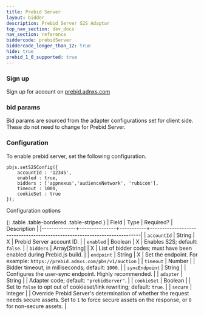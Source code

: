```yaml
---
title: Prebid Server
layout: bidder
description: Prebid Server S2S Adaptor
top_nav_section: dev_docs
nav_section: reference
biddercode: prebidServer
biddercode_longer_than_12: true
hide: true
prebid_1_0_supported: true
---
```


### Sign up

Sign up for account on [prebid.adnxs.com](https://prebid.adnxs.com)

### bid params

Bid params are sourced from the adapter configurations set for client side. These do not need to change for Prebid Server. 

### Configuration
To enable prebid server, set the following configuration. 

```
pbjs.setS2SConfig({
    accountId : '12345',
    enabled : true,
    bidders : ['appnexus','audienceNetwork', 'rubicon'], 
    timeout : 1000, 
    cookieSet : true
});
```
Configuration options

{: .table .table-bordered .table-striped }
| Field        | Type          | Required? | Description                                                              |
|--------------+---------------+-----------+--------------------------------------------------------------------------|
| `accountId`  | String        | X         | Prebid Server account ID.                                                |
| `enabled`    | Boolean       | X         | Enables S2S; default: `false`.                                           |
| `bidders`    | Array[String] | X         | List of bidder codes; must have been enabled during Prebid.js build.     |
| `endpoint`   | String        | X         | Set the endpoint. For example: `https://prebid.adnxs.com/pbs/v1/auction` |
| `timeout`    | Number        |           | Bidder timeout, in milliseconds; default: `1000`.                         |
| `syncEndpoint` | String     |           | Configures the user-sync endpoint. Highly recommended.                    |
| `adapter`    | String        |           | Adapter code; default: `"prebidServer"`.                                  |
| `cookieSet`  | Boolean       |           | Set to `false` to opt out of cookieset/link rewriting; default: `true`.   |
| `secure`     | Integer       |           | Override Prebid Server's determination of whether the request needs secure assets. Set to `1` to force secure assets on the response, or `0` for non-secure assets. |
